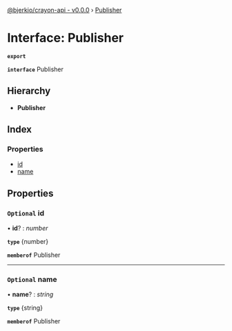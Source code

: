 [@bjerkio/crayon-api - v0.0.0](../README.md) › [Publisher](publisher.md)

# Interface: Publisher

**`export`** 

**`interface`** Publisher

## Hierarchy

* **Publisher**

## Index

### Properties

* [id](publisher.md#optional-id)
* [name](publisher.md#optional-name)

## Properties

### `Optional` id

• **id**? : *number*

**`type`** {number}

**`memberof`** Publisher

___

### `Optional` name

• **name**? : *string*

**`type`** {string}

**`memberof`** Publisher
